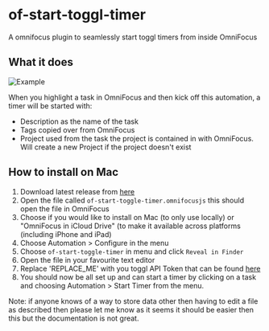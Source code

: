 # of-start-toggl-timer
A omnifocus plugin to seamlessly start toggl timers from inside OmniFocus

## What it does


![Example](img/Dec-29-2020-18-58-28.gif)


When you highlight a task in OmniFocus and then kick off this automation, a timer will be started with:
- Description as the name of the task
- Tags copied over from OmniFocus
- Project used from the task the project is contained in with OmniFocus. Will create a new Project if the project doesn't exist


## How to install on Mac
1. Download latest release from [here](https://github.com/benhughes/of-start-toggl-timer/releases)
2. Open the file called `of-start-toggle-timer.omnifocusjs` this should open the file in OmniFocus
3. Choose if you would like to install on Mac (to only use locally) or "OmniFocus in iCloud Drive" (to make it available across platforms (including iPhone and iPad)
4. Choose Automation > Configure in the menu
5. Choose `of-start-toggle-timer` in menu and click `Reveal in Finder` 
6. Open the file in your favourite text editor
7. Replace 'REPLACE_ME' with you toggl API Token that can be found [here](https://track.toggl.com/profile)
8. You should now be all set up and can start a timer by clicking on a task and choosing Automation > Start Timer from the menu.

Note: if anyone knows of a way to store data other then having to edit a file as described then please let me know as it seems it should be easier then this but the documentation is not great.
